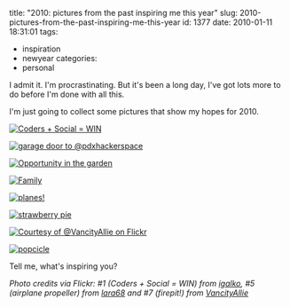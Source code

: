 title: "2010: pictures from the past inspiring me this year"
slug: 2010-pictures-from-the-past-inspiring-me-this-year
id: 1377
date: 2010-01-11 18:31:01
tags: 
- inspiration
- newyear
categories: 
- personal

I admit it. I'm procrastinating. But it's been a long day, I've got lots more to do before I'm done with all this.

I'm just going to collect some pictures that show my hopes for 2010\. 

[![Coders + Social = WIN](http://www.chesnok.com/daily/wp-content/uploads/2010/01/4172427299_caafc915cf.jpg "Coders + Social = WIN")](http://www.flickr.com/photos/igalko/4172427299/in/set-72157622845423027)

[![garage door to @pdxhackerspace](http://farm5.static.flickr.com/4031/4245580961_bbe4721894.jpg)](http://www.chesnok.com/daily/photos/photo/4245580961/garage-door-to-pdxhackspace.html "garage door to @pdxhackerspace") 

[![Opportunity in the garden](http://farm5.static.flickr.com/4056/4242242844_0674b410e4.jpg)](http://www.chesnok.com/daily/photos/photo/4242242844/birds.html "Opportunity in the garden") 

[![Family](http://farm3.static.flickr.com/2756/4217103549_0624d9b9a0.jpg)](http://www.chesnok.com/daily/photos/photo/4217103549/deckelmanns-before-dinner.html "Family") 

[![planes!](http://www.chesnok.com/daily/wp-content/uploads/2010/01/11082892_86dc22153f-300x299.jpg "planes!")](http://www.flickr.com/photos/lara68/11082892/)

[![strawberry pie](http://farm1.static.flickr.com/78/186073317_d869b46cec.jpg)](http://www.chesnok.com/daily/photos/photo/186073317/strawberry-pie.html "Strawberry pie")

[![Courtesy of @VancityAllie on Flickr](http://www.chesnok.com/daily/wp-content/uploads/2010/01/3743164833_f1389a48e6-300x199.jpg "Firepit in the backyard (TBD)")](http://www.flickr.com/photos/30691679@N07/3743164833/)

[![popcicle](http://farm1.static.flickr.com/176/410280357_834c060342.jpg)](http://www.chesnok.com/daily/photos/photo/410280357/popcicle.html "popcicle") 

Tell me, what's inspiring you? 

_Photo credits via Flickr: #1 (Coders + Social = WIN) from [igalko](http://www.flickr.com/photos/igalko/4172427299/in/set-72157622845423027), #5 (airplane propeller) from [lara68](http://www.flickr.com/photos/lara68/11082892/) and #7 (firepit!) from [VancityAllie](http://www.flickr.com/photos/30691679@N07/3743164833/)_
